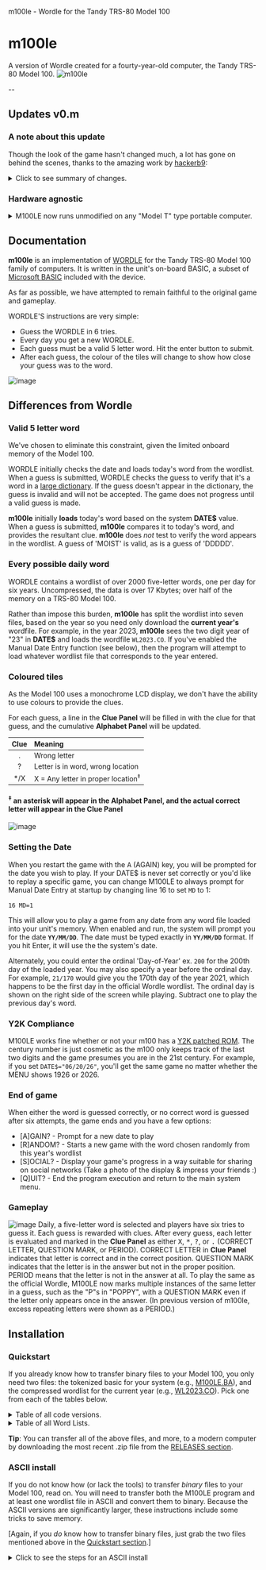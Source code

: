 m100le - Wordle for the Tandy TRS-80 Model 100
# m100le
A version of Wordle created for a fourty-year-old computer, the Tandy TRS-80 Model 100.
![m100le](https://user-images.githubusercontent.com/14062627/157380662-b14b5225-cd50-479e-8fc5-f1fa1faf0162.png)

--
## Updates v0.m
### A note about this update
Though the look of the game hasn't changed much, a lot has gone on
behind the scenes, thanks to the amazing work by
[hackerb9](https://github.com/hackerb9):

<details><summary>
Click to see summary of changes.
</summary>

- Hardware agnostic - runs on any of the eight Kyotronic sisters
  (TRS-80 Model 100, Tandy 200, Tandy 102, Kyocera Kyotronic-85,
  Olivetti M-10, NEC PC-8201, NEC PC-8201A, and NEC PC-8300).
- Speed increase - due to the following...
  - Random, instead of sequential, access to RAM file
  - Compressed binary word list files - smaller size and discourages peeking :)
  - Smarter string handling (avoid concatenations, `CLEAR` plenty of space)
- Commented and uncommented code files
- VT52 character positioning vs Tandy/NEC-specific routines
- Harmonized auto and manual date entry — play tomorrow's game today!
- Synchronized with the 'official' NYT Wordle list
- Data cleanup, code cleanup, and other optimizations

Whew, lots there -- and more detail on a few things below!

--bgrier Oct. 8, 2022
	*	*	*	*	*
</details>

### Hardware agnostic
<details><summary>
M100LE now runs unmodified on any "Model T" type portable computer.
</summary>

<img src="README.md.d/pc8201-small.png" align="right">

* Kyocera Kyotronic-85<sup>&dagger;</sup>,
* TRS-80 Model 100, Tandy 102, and Tandy 200
* NEC PC-8201a, NEC PC-8201, NEC PC-8300,
* Olivetti M10<sup>&dagger;</sup>,

(<sup>&dagger;</sup> marks models not yet tested on actual hardware.)

### Code versions
Multiple versions of the code are now available, but you only need one
for your machine. For TRS-80 and Tandy computers, you will use
[M100LE.BA][4]. For others, or if you want the original source code,
see the [Formats](#Formats) section for more details.

### Word list files
Word list files are now compressed binary files with the extension
`.CO`, although the old `.DO` format still works. As before, you only
need to download the wordlist for the year you wish to play.

Also available are the uncompressed wordlists (.DO), which are mainly
of use if you wish to edit the words or if you are transfering the
files using the builtin TELCOM program which can only send ASCII
files. M100LE is smart enough to use the .DO files if .CO cannot be
found.
____
</details>


## Documentation
**m100le** is an implementation of
[WORDLE](https://en.wikipedia.org/wiki/Wordle) for the Tandy TRS-80
Model 100 family of computers. It is written in the unit's on-board
BASIC, a subset of
[Microsoft BASIC](https://en.wikipedia.org/wiki/Microsoft_BASIC)
included with the device.

As far as possible, we have attempted to remain faithful to the original game and gameplay.

WORDLE'S instructions are very simple:

* Guess the WORDLE in 6 tries.
* Every day you get a new WORDLE.
* Each guess must be a valid 5 letter word. Hit the enter button to submit.
* After each guess, the colour of the tiles will change to show how close your guess was to the word.

![image](https://user-images.githubusercontent.com/14062627/159618578-ef980bb7-de0f-47d1-a496-b3f191d9700f.png)

## Differences from Wordle
### Valid 5 letter word
We've chosen to eliminate this constraint, given the limited onboard
memory of the Model 100.

WORDLE initially checks the date and loads today's word from the
wordlist. When a guess is submitted, WORDLE checks the guess to verify
that it's a word in a [large dictionary](adjunct/allowedwords.txt). If
the guess doesn't appear in the dictionary, the guess is invalid and
will not be accepted. The game does not progress until a valid guess
is made. 

**m100le** initially **loads** today's word based on the system
**DATE$** value. When a guess is submitted, **m100le** compares it to
today's word, and provides the resultant clue. **m100le** does _not_
test to verify the word appears in the wordlist. A guess of 'MOIST' is
valid, as is a guess of 'DDDDD'.

### Every possible daily word
WORDLE contains a wordlist of over 2000 five-letter words, one per day
for six years. Uncompressed, the data is over 17 Kbytes; over half of
the memory on a TRS-80 Model 100.

Rather than impose this burden, **m100le** has split the wordlist into
seven files, based on the year so you need only download the **current
year's** wordfile. For example, in the year 2023, **m100le** sees the
two digit year of "23" in **DATE$** and loads the wordfile
`WL2023.CO`. If you've enabled the Manual Date Entry function (see
below), then the program will attempt to load whatever wordlist file
that corresponds to the year entered.

### Coloured tiles
As the Model 100 uses a monochrome LCD display, we don't have the
ability to use colours to provide the clues.

For each guess, a line in the **Clue Panel** will be filled in with
the clue for that guess, and the cumulative **Alphabet Panel** will be
updated.

| Clue | Meaning                            |
|:----:|:-----------------------------------|
| .    | Wrong letter                       |
| ?    | Letter is in word, wrong location  |
| */X  | X = Any letter in proper location<sup>&ddagger;</sup> |

#### <sup>&ddagger;</sup> an asterisk will appear in the **Alphabet Panel**, and the actual correct letter will appear in the **Clue Panel**

![image](https://user-images.githubusercontent.com/14062627/159623555-542d1454-eb42-4dc9-be3b-e3264fb2ec91.png)


### Setting the Date

When you restart the game with the <kbd>A</kbd> (AGAIN) key, you will
be prompted for the date you wish to play. If your DATE$ is never set
correctly or you'd like to replay a specific game, you can change
M100LE to always prompt for Manual Date Entry at startup by changing line
16 to set `MD` to 1:
```BASIC
16 MD=1
```

This will allow you to play a game from any date from any word file
loaded into your unit's memory. When enabled and run, the system will
prompt you for the date **` YY/MM/DD `**. The date must be typed
exactly in **` YY/MM/DD `** format. If you hit Enter, it will use the
the system's date.

Alternately, you could enter the ordinal 'Day-of-Year' ex. `200` for
the 200th day of the loaded year. You may also specify a year before
the ordinal day. For example, `21/170` would give you the 170th day of
the year 2021, which happens to be the first day in the official
Wordle wordlist. The ordinal day is shown on the right side of the
screen while playing. Subtract one to play the previous day's word.

### Y2K Compliance

M100LE works fine whether or not your m100 has a [Y2K patched
ROM](http://bitchin100.com/wiki/index.php?title=REXsharp). The century
number is just cosmetic as the m100 only keeps track of the last two
digits and the game presumes you are in the 21st century. For example,
if you set `DATE$="06/20/26"`, you'll get the same game no matter
whether the MENU shows 1926 or 2026.

### End of game
When either the word is guessed correctly, or no correct word is
guessed after six attempts, the game ends and you have a few options:

- [A]GAIN? - Prompt for a new date to play
- [R]ANDOM? - Starts a new game with the word chosen randomly from
  this year's wordlist
- [S]OCIAL? - Display your game's progress in a way suitable for
  sharing on social networks (Take a photo of the display & impress
  your friends :)
- [Q]UIT? - End the program execution and return to the main system menu.

### Gameplay
![image](https://user-images.githubusercontent.com/14062627/159623862-c2d431f8-f88a-48b0-ac1d-45fa83ce3df9.png)
Daily, a five-letter word is selected and players have six tries to
guess it. Each guess is rewarded with clues. After every guess, each
letter is evaluated and marked in the **Clue Panel** as either
<kbd>X</kbd>, <kbd>\*</kbd>, <kbd>?</kbd>, or <kbd>.</kbd> (CORRECT
LETTER, QUESTION MARK, or PERIOD). CORRECT LETTER in **Clue Panel**
indicates that letter is correct and in the correct position. QUESTION
MARK indicates that the letter is in the answer but not in the proper
position. PERIOD means that the letter is not in the answer at all. To
play the same as the official Wordle, M100LE now marks multiple
instances of the same letter in a guess, such as the "P"s in "POPPY",
with a QUESTION MARK even if the letter only appears once in the
answer. (In previous version of m100le, excess repeating letters were
shown as a PERIOD.)

## Installation

### Quickstart

If you already know how to transfer binary files to your Model 100,
you only need two files: the tokenized basic for your system (e.g.,
[M100LE.BA][4]), and the compressed wordlist for the current year
(e.g., [WL2023.CO][23]). Pick one from each of the tables below. 

<details><summary>
Table of all code versions.
</summary>

| Filename                |  Size | Meaning                                                         |
|-------------------------|------:|-----------------------------------------------------------------|
| **ALL PLATFORMS**       |       |                                                                 |
| [M100LE+comments.DO][1] |  16KB | The actual source code, including all comments, in ASCII format |
| [M100LE.DO][2]          | 8.5KB | All comments removed, in ASCII format                           |
| **TANDY / TRS-80**      | ----- | <hr/>                                                           |
| [M100LE+comments.BA][3] |  14KB | Tokenized Tandy BASIC format, including all comments            |
| [M100LE.BA][4]          | 6.6KB | All comments removed, in tokenized Tandy BASIC format           |
| **NEC**                 | ----- | ____ |
| M100LE+comments.BA.NEC  |       | Tokenized NEC N82 BASIC format, including all comments          |
| M100LE.BA.NEC           |       | All comments removed, in tokenized NEC N82 BASIC format         |

(Note that the .BA files above are _tokenized BASIC_ and cannot be
transferred via BASIC's `LOAD` or TELCOM. See the .DO versions if you
need ASCII.)
____
</details>

<details><summary>
Table of all Word Lists.
</summary>

| Filename          | Size | Notes                                                         |
|-------------------|-----:|---------------------------------------------------------------|
| **ALL PLATFORMS** |      |                                                               |
| [WL2021.CO][21]   |   1K | Words before June 19th, 2021 are bonus words, added by M100LE |
| [WL2022.CO][22]   |   1K |                                                               |
| [WL2023.CO][23]   |   1K |                                                               |
| [WL2024.CO][24]   |   1K |                                                               |
| [WL2025.CO][25]   |   1K |                                                               |
| [WL2026.CO][26]   |   1K |                                                               |
| [WL2027.CO][27]   |   1K | Wordle's official list ends on October 14th, 2027             |

(Note that the .CO files above are _compressed binary_ and cannot be
transferred via BASIC's `LOAD` or the builtin TELCOM prgoram. See the
.DO versions below if you need ASCII.)

</details>

**Tip**: You can transfer all of the above files, and more, to a modern
computer by downloading the most recent .zip file from the 
[RELEASES section](https://github.com/bgri/m100LE/releases).

### ASCII install 

If you do not know how (or lack the tools) to transfer _binary_ files
to your Model 100, read on. You will need to transfer both the M100LE
program and at least one wordlist file in ASCII and convert them to
binary. Because the ASCII versions are significantly larger, these
instructions include some tricks to save memory.

[Again, if you _do_ know how to transfer binary files, just grab the two
files mentioned above in the [Quickstart section](#Quickstart).]

<details><summary>Click to see the steps for an ASCII install</summary>

#### Step 1: Connect Model 100 to a modern computer

You will need a NULL modem cable. Since current computers do not come
with serial ports, you will likely also need a USB to Serial adapter.

> Warning: if you get certain serial adapters, your transfers will be
> garbled. Technically, you'll need a device that has hardware-level
> XON/XOFF flow-control, but that's rarely listed on the box. Some
> keywords to look for that you _might_ see in advertising: "on-chip
> flow control", "16950 UART", "MU860", or "FTDI". Additionally,
> _most_ adapters labelled "PL2303" will work, but not all of them.

#### Step 2: Load CMPRSS on your Model 100

On your Model T, type this to load the program from the serial port:

```BASIC
LOAD "COM:98N1ENN"	 :REM FOR NEC, USE COM:9N81XN
```

Then, use your connected personal computer's "send file" ability to
send the [CMPRSS.DO](CMPRSS.DO) ASCII file over the serial port at
19.2 Kbps. If you do not know how to send a file, please see
[sendfile.md](sendfile.md).


<details><summary>Click to see the explanation of CMPRSS</summary>

CMPRSS is a basic program that runs on your Model T to create the
binary file, `WL20_xx_.CO` from the ASCII file `WL20_xx_.DO`, both of
which contain the daily words M100LE uses for a particular year,
20_xx_. There are three ways of using CMPRSS:

1. Serial port. CMPRSS can read the ASCII list of words over the
   RS232C serial port from a modern computer. This is the recommended
   method and what will be detailed below. It uses the least RAM. Its
   primary downside is that it requires learning how to send ASCII
   files from a personal computer.

1. RAM storage. CMPRSS can also read from the Model 100's file system.
   If you know how to transfer ASCII files using TELCOM, this may be a
   useful alternative. (Note, if you know how to transfer files in a
   different way, then you are in the wrong instructions. You can just
   use the [precompressed wordlists](#Quickstart)). 

1. Not at all. CMPRSS is optional. The M100LE program actually works
   fine with uncompressed ASCII word lists. It just takes up
   unnecessary space on the Model 100's limited RAM filesystem. (2.5
   KB per year instead of 1 KB).

Because it takes extra RAM that might not be available once the M100LE
program is loaded, it is best to load and run [CMPRSS](CMPRSS.DO)
firstd. CMPRSS is a BASIC program that runs on the Model 100. It reads
words from the serial port from a personal computer that is sending the
wordlist in ASCII. CMPRSS writes them out to a binary file in the RAM
storage, usually named WL20_xx_.CO. (Where 20xx is a year.)
____
</details>

#### Step 3: Pick an uncompressed, ASCII wordlist
Download one of the following files to your personal computer:

<details><summary>
Table of uncompressed Word Lists.
</summary>

| Filename          | Size | Notes                                                         |
|-------------------|-----:|---------------------------------------------------------------|
| **ALL PLATFORMS** |      |                                                               |
| [WL2021.DO][31]   | 2.5K | Words before June 19th, 2021 are bonus words, added by M100LE |
| [WL2022.DO][32]   | 2.5K |                                                               |
| [WL2023.DO][33]   | 2.5K |                                                               |
| [WL2024.DO][34]   | 2.6K |                                                               |
| [WL2025.DO][35]   | 2.5K |                                                               |
| [WL2026.DO][36]   | 2.5K |                                                               |
| [WL2027.DO][37]   | 2.0K | Wordle's official list ends on October 14th, 2027             |

____
</details>

#### Step 4: Run CMPRSS

Run CMPRSS to load words from the serial port and use the connected
computer to send the WL20_xx_.DO file. 

<details><summary>Explanation of running CMPRSS</summary>

When run, CMPRSS will ask you for where to load the words from and
where to save them. CMPRSS can load data over the serial port or a .DO
file. 

If you are using the serial port, the default (`COM:...`)should be
correct and you can just hit <kbd>ENTER</kbd>.

Once CMPRSS says, "Waiting for COM:", use the 
"[send file](sendfile.md)" mechanism on your personal computer to send
the WL20_xx_.DO ASCII word list over the serial port.

After you are finished compressing all the wordlists you intend to use,
you may delete CMPRSS.BA, or, if you have enough RAM, you may save it.

```BASIC
NEW
KILL "CMPRSS.BA"
```
or
```BASIC
SAVE "CMPRSS.BA"
```
____
</details>


#### Step 5

Now that the wordlist is transferred, all that is needed is the actual
M100LE program. This is sent exactly the same as CMPRSS was in step 1. 

```BASIC
LOAD "COM:98N1ENN"				:REM FOR NEC, USE COM:9N81XN
```

Then, use your connected personal computer's "[send file](sendfile.md)" 
ability to send the [M100LE.DO](M100LE.DO) ASCII file over the serial
port at 19.2 Kbps. 

**Important**: don't forget to `SAVE "M100LE"` after transferring the
program over the serial port.

You now have M100LE.BA on your machine and can play today's Wordle!
Try `RUN`.

### Formats

As mentioned above, there are multiple versions of the program
available. Only one file, ([M100LE+comments.DO](M100LE+comments.DO)),
is the true source code. All others are derived automatically, mostly
for smaller file size and to ease installation.

There are two variables that cause the proliferation of files:

1. **Comments** By default files have comments stripped to keep the size down.
   Versions which contain "+comments" in the filename include notes
   for developers who wish to edit or improving M100LE.

2. **Tokenization** Files can be in ASCII or one of four binary formats.
   * ASCII BASIC source code has two main benefits: it will run on any
     of the platforms and it can be downloaded by the builtin TELCOM
     program. ASCII format can be read on any machine and will run on
     any of the platforms. However, downloading requires an extra
     tokenization step which may require more memory than your
     computer has. (But, see [installation](#Installation) for a
     workaround.)
     * **.DO** Runs on any of the Kyotronic Sisters
   * Tokenized BASIC format which saves memory during transfer, but
     requires using a program such as TEENY which can download binary
     files. Tokenization is specific to each family of machines.
	 * **.BA** Runs only on Model 100, Tandy 102 (US and UK), and Tandy 200.
	 * **.BA.NEC** Runs only on NEC PC-8201, PC-8201A, and PC-8300.
	 * **.BA.K85** Runs only on Kyocera Kyotronic-85
	 * **.BA.M10** Runs only on Olivetti M10



## Roadmap

- Add the ability to save and display statistics
- Improve clues, guess feedback and messages
- Do the impossible: Cram Wordle's 72 KB spelling dictionary into 10 KB (or less).

## FAQ
### About the word files and today's word
The current version of **m100le** (greater than v0.l) uses the New
York Times Wordle word lists. Prevously, the wordfiles used were based
on the the **original** javascript WORDLE, which contained the entire
set of daily words (the wordfile) within the program code. Over six
years worth of words.

While the order changed, there are
[very few differences](https://github.com/jackgreenburg/wordle-wordlists)
between the original and the current word lists.

### How wordfiles work
Big wordfiles wouldn't work for our little units, so we broke each
wordfile into manageable chunks of one year each. The .CO files are
also compressed so each five-letter word takes only three bytes. If
you have enough memory and you'd like to see and change the words, you
may want to download the plain text WL20xx.DO files instead. M100LE
will automatically use a .DO file if the .CO file is not found.

The wordfiles are all named for the year they correspond to. On
program load, **m100le** checks the system **DATE$** for the current
date OR the manually entered date (if enabled) and scans the
appropriate wordfiles for the matching daily word.

### Will my m100le word be the same as today's NYT Wordle word?
Maybe. Mostly. It ought to, anyhbow. The NYT may change their word
list at any time. If that happens, and we don't catch it, let us know
and we'll update ours.

## Feedback

If you have any feedback, please reach out to us:
- in the [discussions area](https://github.com/bgri/m100LE/discussions) for general conversation about m100LE
- in the [issues area](https://github.com/bgri/m100LE/issues) for bugs and feature requests



## Acknowledgements

 - [Josh Wardle - Wordle's creator](https://en.wikipedia.org/wiki/Josh_Wardle)
 - [hackerb9](https://github.com/hackerb9) - significant optimization and improvements. This thing rocks!!
 - [TRS-80 Model 100 BASIC - based on Microsoft BASIC, with special support for the RAM file store, LCD display, and other built-in hardware of the TRS-80 Model 100 and Tandy 102 portable computers](https://archive.org/details/MasteringBasicOnTheTrs80Model100/page/n5/mode/2up)


## Authors

- [@bgrier](http://blog.bradgrier.com)
- [hackerb9](https://github.com/hackerb9)

	[1]: https://raw.githubusercontent.com/bgri/m100LE/main/M100LE%2Bcomments.DO
	[2]: https://raw.githubusercontent.com/bgri/m100LE/main/M100LE.DO
	[3]: https://raw.githubusercontent.com/bgri/m100LE/main/M100LE%2Bcomments.BA
	[4]: https://raw.githubusercontent.com/bgri/m100LE/main/M100LE.BA
	[21]: https://raw.githubusercontent.com/bgri/m100LE/main/WL2021.CO
	[22]: https://raw.githubusercontent.com/bgri/m100LE/main/WL2022.CO
	[23]: https://raw.githubusercontent.com/bgri/m100LE/main/WL2023.CO
	[24]: https://raw.githubusercontent.com/bgri/m100LE/main/WL2024.CO
	[25]: https://raw.githubusercontent.com/bgri/m100LE/main/WL2025.CO
	[26]: https://raw.githubusercontent.com/bgri/m100LE/main/WL2026.CO
 	[27]: https://raw.githubusercontent.com/bgri/m100LE/main/WL2027.CO
  	[31]: https://raw.githubusercontent.com/bgri/m100LE/main/WL2021.DO
	[32]: https://raw.githubusercontent.com/bgri/m100LE/main/WL2022.DO
	[33]: https://raw.githubusercontent.com/bgri/m100LE/main/WL2023.DO
	[34]: https://raw.githubusercontent.com/bgri/m100LE/main/WL2024.DO
	[35]: https://raw.githubusercontent.com/bgri/m100LE/main/WL2025.DO
	[36]: https://raw.githubusercontent.com/bgri/m100LE/main/WL2026.DO
	[37]: https://raw.githubusercontent.com/bgri/m100LE/main/WL2027.DO
